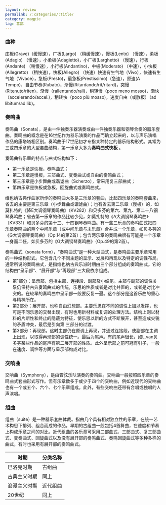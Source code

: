 ```yaml
---
layout: review
permalink: /:categories/:title/
category: magpie
tag: 喜鹊
---
```




### 曲种

庄板(Grave)（缓慢速），广板(Largo) （稍缓慢速），慢板(Lento) （慢速），柔板(Adagio) （慢速），小柔板(Adagietto)，小广板(Larghetto) （慢速），行板(Andante) （稍慢速），小行板(Andantino)，中板(Moderato) （中速），小快板(Allegretto) （稍快速），快板(Allegro) （快速）快速有生气地（Vivo），快速有生气地（Vivace），急板(Presto)，最急板(Prestissimo)（急速），原速(A Tempo)，自由节奏(Rubato)，渐慢(Ritardando/rit/ritard)，突慢(Ritenuto/riten)，渐慢（rallentando/rall)，稍转慢（poco meno mosso)，渐快（accelerando/accel.)，稍转快（poco più mosso)，速度自由（或散板）（ad libitum/ad lib)。



### 奏鸣曲

奏鸣曲（Sonata），是由一件独奏乐器演奏或由一件独奏乐器和钢琴合奏的器乐套曲。奏鸣曲的概念是在16世纪作为器乐演奏的作品而确立起来的，以与声乐演唱作品的康塔塔相区别。奏鸣曲于17世纪初才专指某种特定的器乐结构形式。其常为三或四乐章的大型套曲结构，第一乐章大多为**奏鸣曲式快板** 。

奏鸣曲各乐章的特点与曲式结构如下：

- 第一乐章是快板，奏鸣曲式；
- 第二乐章是慢板，三部曲式、变奏曲式或自由的奏鸣曲式；
- 第三乐章是小步舞曲或谐谑曲（Scherzo），常采用复三部曲式；
- 第四乐章是快板或急板，回旋曲式或奏鸣曲式。

维也纳古典作曲家所作的奏鸣曲大多是三乐章的套曲，比起四乐章的奏鸣套曲来，省去的主要是第三乐章（小步舞曲或谐谑曲）；也有省去第二乐章（慢板）的，如莫扎特的《降E大调钢琴奏鸣曲》（KV282）和贝多芬的第六、第九、第二十八钢琴奏鸣曲；省去第一乐章的作品比较少见，如莫扎特的《A大调钢琴奏鸣曲》（KV331）和贝多芬的第十三、十四钢琴奏鸣曲。有一些三乐章的奏鸣曲式把四乐章奏鸣曲的两个中间乐章（或中间乐章与末乐章）合并成一个乐章，如贝多芬的《G大调钢琴奏鸣曲》（Op.14的第2首）；包含两乐章的奏鸣曲很有可能是一个乐章一身而二任，如贝多芬的《G大调钢琴奏鸣曲》（Op.49的第2首）。

奏鸣曲式（sonata form），“奏鸣曲式”是一种大型曲式，是奏鸣曲主要乐章常用的一种结构形式。它包含几个不同主题的呈示、发展和再现以及特定的调性布局。通常所说的奏鸣曲式，是指维也纳古典乐派时期由三个部分组成的奏鸣曲式。它的结构由“呈示部”、“展开部”与“再现部”三大段依序组成。

- 第1部分：呈示部，包括主部、连接段、副部及小结尾。主部与副部的调性关系仍保持古典奏鸣曲式的传统，乐思的性质或者是对比并置的，或者是对比冲突的。在较早的奏鸣曲中呈示部一般要反复一遍。这个部分是这首乐曲的重心与精神所在。
- 第2部分：展开部，也称自由幻想部。主要乐思在不同的调性上加以发挥，也可是不同乐思的交替出现，有时也用新材料或复调的处理方法。结构上则以材料的片断性和终止的隐蔽为特征，使乐思以新的方式不断展开，甚至造成尖锐的矛盾冲突，最后是引向第 三部分的过渡。
- 第3部分：再现部。这时主部仍在原调上再现，并通过连接段，使副部在主调上出现，以取得再现部的调性统一。最后为尾声。有的尾声很长，如L.van贝多芬某些作品的尾声有第二展开部的性质。此外呈示部之前可冠有引子，一般在速度、调性等方面与呈示部构成对比。



### 交响曲

交响曲（Symphony），是由管弦乐队演奏的奏鸣曲。交响曲一般按照四乐章的奏鸣曲式套曲形式写作。但有乐章数多于或少于四个的交响曲，例如近现代的交响曲也有一个或五个、六个、七个乐章组成。此外，有些交响曲还带有合唱或独唱的人声演唱。



### 组曲

组曲（suite）是一种器乐套曲体裁。指由几个具有相对独立性的乐章，在统一艺术构思下排列、组合而成的作品。早期的古组曲一般包括4首舞曲，在速度和节奏上构成乐章之间的对比。近代组曲的各乐章可采用二部曲式、三部曲式、复三部曲式、变奏曲式、回旋曲式以及没有展开部的奏鸣曲式、奏鸣回旋曲式等多种多样的曲式，有时也采用有展开部的奏鸣曲式。

| 时期         | 分类名称 |
| ------------ | -------- |
| 巴洛克时期   | 古组曲   |
| 古典主义时期 | 同上     |
| 浪漫主义时期 | 近代组曲 |
| 20世纪       | 同上     |

